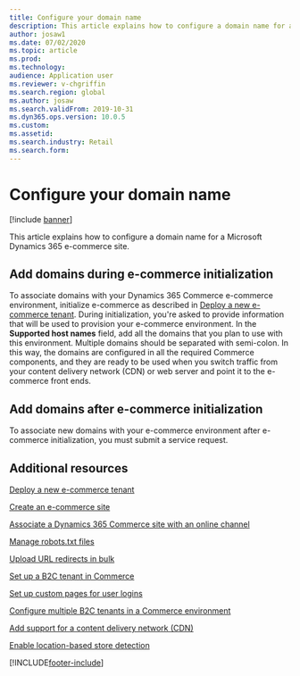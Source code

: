 ```yaml
---
title: Configure your domain name
description: This article explains how to configure a domain name for a Microsoft Dynamics 365 e-commerce site.
author: josaw1
ms.date: 07/02/2020
ms.topic: article
ms.prod: 
ms.technology: 
audience: Application user
ms.reviewer: v-chgriffin
ms.search.region: global
ms.author: josaw
ms.search.validFrom: 2019-10-31
ms.dyn365.ops.version: 10.0.5
ms.custom: 
ms.assetid: 
ms.search.industry: Retail
ms.search.form: 
---
```


# Configure your domain name


[!include [banner](includes/banner.md)]

This article explains how to configure a domain name for a Microsoft Dynamics 365 e-commerce site. 

## Add domains during e-commerce initialization

To associate domains with your Dynamics 365 Commerce e-commerce environment, initialize e-commerce as described in [Deploy a new e-commerce tenant](deploy-ecommerce-site.md). During initialization, you're asked to provide information that will be used to provision your e-commerce environment. In the **Supported host names** field, add all the domains that you plan to use with this environment. Multiple domains should be separated with semi-colon. In this way, the domains are configured in all the required Commerce components, and they are ready to be used when you switch traffic from your content delivery network (CDN) or web server and point it to the e-commerce front ends.

## Add domains after e-commerce initialization

To associate new domains with your e-commerce environment after e-commerce initialization, you must submit a service request.

## Additional resources

[Deploy a new e-commerce tenant](deploy-ecommerce-site.md)

[Create an e-commerce site](create-ecommerce-site.md)

[Associate a Dynamics 365 Commerce site with an online channel](associate-site-online-store.md)

[Manage robots.txt files](manage-robots-txt-files.md)

[Upload URL redirects in bulk](upload-bulk-redirects.md)

[Set up a B2C tenant in Commerce](set-up-B2C-tenant.md)

[Set up custom pages for user logins](custom-pages-user-logins.md)

[Configure multiple B2C tenants in a Commerce environment](configure-multi-B2C-tenants.md)

[Add support for a content delivery network (CDN)](add-cdn-support.md)

[Enable location-based store detection](enable-store-detection.md)


[!INCLUDE[footer-include](../includes/footer-banner.md)]
